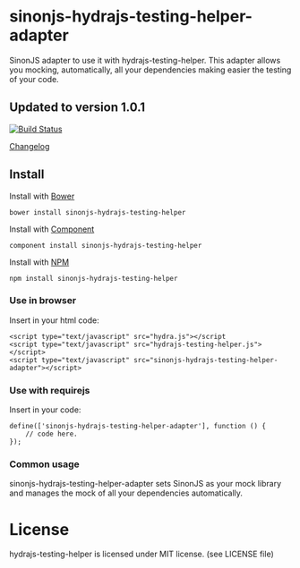 # sinonjs-hydrajs-testing-helper-adapter

SinonJS adapter to use it with hydrajs-testing-helper.
This adapter allows you mocking, automatically, all your dependencies making easier the testing of your code.

## Updated to version 1.0.1

[![Build Status](https://travis-ci.org/HydraJS/sinonjs-hydrajs-testing-helper-adapter.png)](https://travis-ci.org/HydraJS/sinonjs-hydrajs-testing-helper-adapter)

[Changelog](https://raw.github.com/HydraJS/sinonjs-hydrajs-testing-helper-adapter/master/changelog.txt)

## Install

Install with [Bower](http://bower.io)

    bower install sinonjs-hydrajs-testing-helper

Install with [Component](http://component.io)

    component install sinonjs-hydrajs-testing-helper

Install with [NPM](http://npmjs.org)

    npm install sinonjs-hydrajs-testing-helper

### Use in browser

Insert in your html code:

	<script type="text/javascript" src="hydra.js"></script
	<script type="text/javascript" src="hydrajs-testing-helper.js"></script>
	<script type="text/javascript" src="sinonjs-hydrajs-testing-helper-adapter"></script>

### Use with requirejs

Insert in your code:

    define(['sinonjs-hydrajs-testing-helper-adapter'], function () {
        // code here.
    });

### Common usage

sinonjs-hydrajs-testing-helper-adapter sets SinonJS as your mock library and manages the mock of all your dependencies automatically.

# License
hydrajs-testing-helper is licensed under MIT license. (see LICENSE file)
